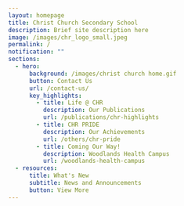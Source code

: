 ```yaml
---
layout: homepage
title: Christ Church Secondary School
description: Brief site description here
image: /images/chr_logo_small.jpeg
permalink: /
notification: ""
sections:
  - hero:
      background: /images/christ church home.gif
      button: Contact Us
      url: /contact-us/
      key_highlights:
        - title: Life @ CHR
          description: Our Publications
          url: /publications/chr-highlights
        - title: CHR PRIDE
          description: Our Achievements
          url: /others/chr-pride
        - title: Coming Our Way!
          description: Woodlands Health Campus
          url: /woodlands-health-campus
  - resources:
      title: What's New
      subtitle: News and Announcements
      button: View More
---
```

